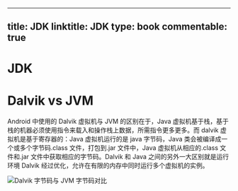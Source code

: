 
---
title: JDK
linktitle: JDK
type: book
commentable: true
---

# JDK

# Dalvik vs JVM

Android 中使用的 Dalvik 虚拟机与 JVM 的区别在于，Java 虚拟机基于栈，基于栈的机器必须使用指令来载入和操作栈上数据，所需指令更多更多。而 dalvik 虚拟机是基于寄存器的：Java 虚拟机运行的是 java 字节码，Java 类会被编译成一个或多个字节码.class 文件，打包到.jar 文件中，Java 虚拟机从相应的.class 文件和.jar 文件中获取相应的字节码。Dalvik 和 Java 之间的另外一大区别就是运行环境 Dalvik 经过优化，允许在有限的内存中同时运行多个虚拟机的实例。

![Dalvik 字节码与 JVM 字节码对比](https://s1.ax1x.com/2020/11/07/B4oCkT.png)

    